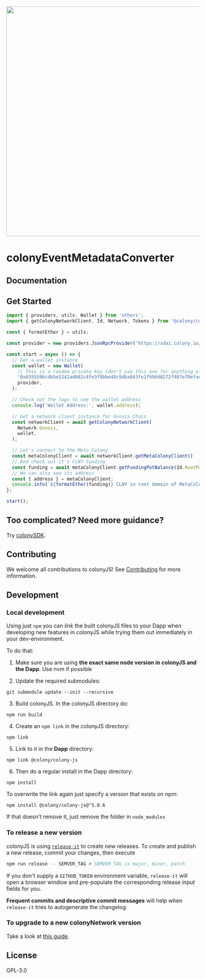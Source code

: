 <div align="center">
  <img src="https://rawcdn.githack.com/JoinColony/colonyJS/98e4f8b9/docs/img/colonyJS_color.svg" width="600" />
</div>

# colonyEventMetadataConverter


## Documentation


## Get Started

```ts
import { providers, utils, Wallet } from 'ethers';
import { getColonyNetworkClient, Id, Network, Tokens } from '@colony/colony-js';

const { formatEther } = utils;

const provider = new providers.JsonRpcProvider('https://xdai.colony.io/rpc2/');

const start = async () => {
  // Get a wallet instance
  const wallet = new Wallet(
    // This is a random private key (don't use this one for anything else and _definitely_ do not send valuables to the corresponding address)
    '0x0355596cdb5e5242ad082c4fe3f8bbe48c9dba843fe1f99dd8272f487e70efae',
    provider,
  );

  // Check out the logs to see the wallet address
  console.log('Wallet Address:', wallet.address);

  // Get a network client instance for Gnosis Chain
  const networkClient = await getColonyNetworkClient(
    Network.Gnosis,
    wallet,
  );

  // Let's connect to the Meta Colony
  const metaColonyClient = await networkClient.getMetaColonyClient()
  // And check out it's CLNY funding
  const funding = await metaColonyClient.getFundingPotBalance(Id.RootPot, Tokens.Gnosis.CLNY);
  // We can also see its address
  const { address } = metaColonyClient;
  console.info(`${formatEther(funding)} CLNY in root domain of MetaColony with address: ${address}`);
};

start();
```

## Too complicated? Need more guidance?

Try [colonySDK](https://github.com/JoinColony/colonySDK).

## Contributing

We welcome all contributions to colonyJS! See [Contributing](https://github.com/JoinColony/colonyJS/blob/master/CONTRIBUTING.md) for more information.

## Development

### Local development

Using just `npm` you can _link_ the built colonyJS files to your Dapp when developing new features in colonyJS while trying them out immediately in your dev-environment.

To do that:

1) Make sure you are using **the exact same node version in colonyJS and the Dapp**. Use nvm if possible

2) Update the required submodules:

```shell
git submodule update --init --recursive
```

3) Build colonyJS. In the colonyJS directory do:

```shell
npm run build
```

4) Create an `npm link` in the colonyJS directory:

```shell
npm link
```

5) Link to it in the **Dapp** directory:

```shell
npm link @colony/colony-js
```

6) Then do a regular install in the Dapp directory:

```shell
npm install
```

To overwrite the link again just specify a version that exists on npm:

```shell
npm install @colony/colony-js@^5.0.6
```

If that doesn't remove it, just remove the folder in `node_modules`

### To release a new version

colonyJS is using [`release-it`](https://github.com/release-it/release-it) to create new releases. To create and publish a new release, commit your changes, then execute

```bash
npm run release -- SEMVER_TAG # SEMVER_TAG is major, minor, patch
```

If you don't supply a `GITHUB_TOKEN` environment variable, `release-it` will open a browser window and pre-populate the corresponding release input fields for you.

**Frequent commits and descriptive commit messages** will help when `release-it` tries to autogenerate the changelog.

### To upgrade to a new colonyNetwork version

Take a look at [this guide](https://colony.gitbook.io/colonyjs/guides/upgrading-the-colonynetwork-version).

## License

GPL-3.0
